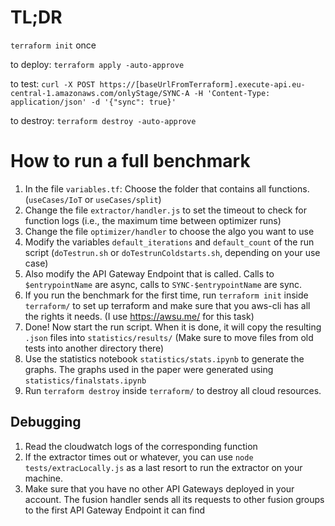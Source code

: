 # TL;DR

`terraform init` once

to deploy: `terraform apply -auto-approve`

to test: `curl -X POST https://[baseUrlFromTerraform].execute-api.eu-central-1.amazonaws.com/onlyStage/SYNC-A -H 'Content-Type: application/json' -d '{"sync": true}'`

to destroy: `terraform destroy -auto-approve`

# How to run a full benchmark
1. In the file `variables.tf`: Choose the folder that contains all functions. (`useCases/IoT` or `useCases/split`)
2. Change the file `extractor/handler.js` to set the timeout to check for function logs (i.e., the maximum time between optimizer runs)
3. Change the file `optimizer/handler` to choose the algo you want to use
4. Modify the variables `default_iterations` and `default_count` of the run script (`doTestrun.sh` or `doTestrunColdstarts.sh`, depending on your use case)
5. Also modify the API Gateway Endpoint that is called. Calls to `$entrypointName` are async, calls to `SYNC-$entrypointName` are sync.
6. If you run the benchmark for the first time, run `terraform init` inside `terraform/` to set up terraform and make sure that you aws-cli has all the rights it needs. (I use https://awsu.me/ for this task)
7. Done! Now start the run script. When it is done, it will copy the resulting `.json` files into `statistics/results/` (Make sure to move files from old tests into another directory there)
8. Use the statistics notebook `statistics/stats.ipynb` to generate the graphs. The graphs used in the paper were generated using `statistics/finalstats.ipynb`
9. Run `terraform destroy` inside `terraform/` to destroy all cloud resources.

## Debugging
1. Read the cloudwatch logs of the corresponding function
2. If the extractor times out or whatever, you can use `node tests/extracLocally.js` as a last resort to run the extractor on your machine.
3. Make sure that you have no other API Gateways deployed in your account. The fusion handler sends all its requests to other fusion groups to the first API Gateway Endpoint it can find